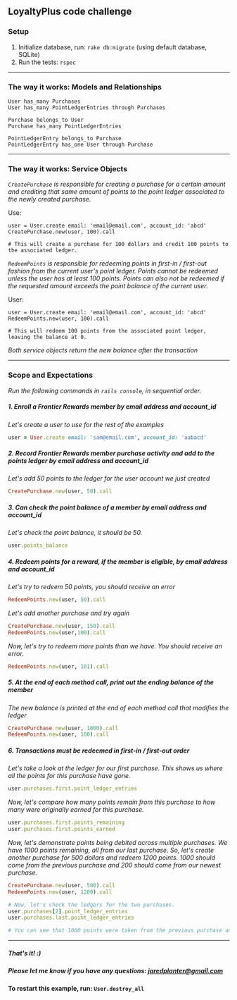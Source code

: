 ## LoyaltyPlus code challenge


### Setup

1. Initialize database, run: `rake db:migrate` (using default database, SQLite)
2. Run the tests: `rspec`
___


### The way it works: Models and Relationships
```
User has_many Purchases
User has_many PointLedgerEntries through Purchases

Purchase belongs_to User
Purchase has_many PointLedgerEntries

PointLedgerEntry belongs_to Purchase
PointLedgerEntry has_one User through Purchase
```
___


### The way it works: Service Objects
_`CreatePurchase` is responsible for creating a purchase for a certain amount and crediting that same amount of points to the point ledger associated to the newly created purchase._

Use:
```
user = User.create email: 'email@email.com', account_id: 'abcd'
CreatePurchase.new(user, 100).call 

# This will create a purchase for 100 dollars and credit 100 points to the associated ledger.
```

_`RedeemPoints` is responsible for redeeming points in first-in / first-out fashion from the current user's point ledger. Points cannot be redeemed unless the user has at least 100 points. Points can also not be redeemed if the requested amount exceeds the point balance of the current user._

User:
```
user = User.create email: 'email@email.com', account_id: 'abcd'
RedeemPoints.new(user, 100).call

# This will redeem 100 points from the associated point ledger, leaving the balance at 0.
```

_Both service objects return the new balance after the transaction_
___

### Scope and Expectations
 _Run the following commands in `rails console`, in sequential order._


##### 1. Enroll a Frontier Rewards member by email address and account_id

_Let's create a user to use for the rest of the examples_
```ruby
user = User.create email: 'sam@email.com', account_id: 'aabacd'
```

##### 2. Record Frontier Rewards member purchase activity and add to the points ledger by email address and account_id

_Let's add 50 points to the ledger for the user account we just created_
```ruby
CreatePurchase.new(user, 50).call
```

##### 3. Can check the point balance of a member by email address and account_id

_Let's check the point balance, it should be 50._
```ruby
user.points_balance
```

##### 4. Redeem points for a reward, if the member is eligible, by email address and account_id

_Let's try to redeem 50 points, you should receive an error_
```ruby
RedeemPoints.new(user, 50).call
```

_Let's add another purchase and try again_
```ruby
CreatePurchase.new(user, 150).call
RedeemPoints.new(user,100).call
```

_Now, let's try to redeem more points than we have. You should receive an error._
```ruby
RedeemPoints.new(user, 101).call
```

##### 5. At the end of each method call, print out the ending balance of the member

_The new balance is printed at the end of each method call that modifies the ledger_
```ruby
CreatePurchase.new(user, 1000).call
RedeemPoints.new(user, 100).call
```

##### 6. Transactions must be redeemed in first-in / first-out order

_Let's take a look at the ledger for our first purchase. This shows us where all the points for this purchase have gone._
```ruby
user.purchases.first.point_ledger_entries
```

_Now, let's compare how many points remain from this purchase to how many were originally earned for this purchase._
```ruby
user.purchases.first.points_remaining
user.purchases.first.points_earned
```

_Now, let's demonstrate points being debited across multiple purchases. We have 1000 points remaining, all from our last purchase. So, let's create another purchase for 500 dollars and redeem 1200 points. 1000 should come from the previous purchase and 200 should come from our newest purchase._
```ruby
CreatePurchase.new(user, 500).call
RedeemPoints.new(user, 1200).call

# Now, let's check the ledgers for the two purchases.
user.purchases[2].point_ledger_entries
user.purchases.last.point_ledger_entries

# You can see that 1000 points were taken from the previous purchase and 200 points were taken from our most recent purchase
```
___

##### That's it! :) 
##### Please let me know if you have any questions: jaredplanter@gmail.com

#### To restart this example, run: `User.destroy_all`

